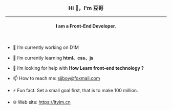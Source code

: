 ### <p align="center"> Hi 👋，I'm 豆哥 </p> 
---
#### <p align="center"> I am a Front-End Developer. </p>  
<br>


- 🔭 I’m currently working on D1M

- 🌱 I’m currently learning **html、css、js**
<!-- - 👯 I’m looking to collaborate on ... -->
- 🤔 I’m looking for help with **How Learn front-end technology ?** 
<!-- - 💬 Ask me about ... -->
- 📫 How to reach me: <sjjboy@foxmail.com>
<!-- - 😄 Pronouns: ... -->
- ⚡ Fun fact: Set a small goal first, that is to make 100 million.

- 🌐 Web site: <https://ityim.cn>

<!-- - 🐻 code:
```
print("Hello World！");
printf("Hello World！");
println("Hello World！");
echo "Hello World！";
``` -->